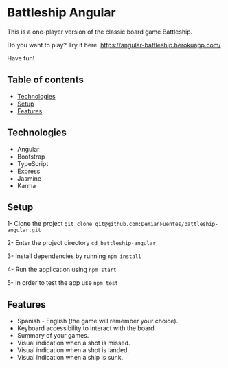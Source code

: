 # Battleship Angular

This is a one-player version of the classic board game Battleship.

Do you want to play? Try it here: https://angular-battleship.herokuapp.com/

Have fun!

## Table of contents
* [Technologies](#technologies)
* [Setup](#setup)
* [Features](#features)

## Technologies
* Angular
* Bootstrap
* TypeScript
* Express
* Jasmine
* Karma

## Setup
1- Clone the project `git clone git@github.com:DemianFuentes/battleship-angular.git`

2- Enter the project directory `cd battleship-angular`

3- Install dependencies by running `npm install`

4- Run the application using `npm start`

5- In order to test the app use `npm test`

## Features
* Spanish - English (the game will remember your choice).
* Keyboard accessibility to interact with the board.
* Summary of your games.
* Visual indication when a shot is missed.
* Visual indication when a shot is landed.
* Visual indication when a ship is sunk.
